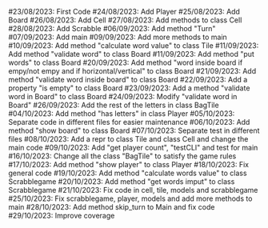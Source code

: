 #23/08/2023: First Code
#24/08/2023: Add Player
#25/08/2023: Add Board
#26/08/2023: Add Cell
#27/08/2023: Add methods to class Cell
#28/08/2023: Add Scrabble
#06/09/2023: Add method "Turn"
#07/09/2023: Add main
#09/09/2023: Add more methods to main
#10/09/2023: Add method "calculate word value" to class Tile
#11/09/2023: Add method "validate word" to class Board
#11/09/2023: Add method "put words" to class Board
#20/09/2023: Add method "word inside board if empy/not empy and if horizontal/vertical" to class Board 
#21/09/2023: Add method "validate word inside board" to class Board
#22/09/2023: Add a property "is empty" to class Board
#23/09/2023: Add a method "validate word in Board" to class Board
#24/09/2023: Modify "validate word in Board" 
#26/09/2023: Add the rest of the letters in class BagTile
#04/10/2023: Add  method "has letters" in class Player
#05/10/2023: Separate code in different files for easier maintenance 
#06/10/2023: Add method "show board" to class Board
#07/10/2023: Separate test in different files 
#08/10/2023: Add a repr to class Tile and class Cell and change the main code
#09/10/2023: Add "get player count", "testCLI" and test for main
#16/10/2023: Change all the class "BagTile" to satisfy the game rules 
#17/10/2023: Add method "show player" to class Player
#18/10/2023: Fix general code 
#19/10/2023: Add method "calculate words value" to class Scrabblegame
#20/10/2023: Add method "get words imput" to class Scrabblegame
#21/10/2023: Fix code in cell, tile, models and scrabblegame
#25/10/2023: Fix scrabblegame, player, models and add more methods to main
#28/10/2023: Add method skip_turn to Main and fix code 
#29/10/2023: Improve coverage